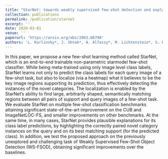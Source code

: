 ```yaml
---
title: "StarNet: towards weakly supervised few-shot detection and explainable few-shot classification"
collection: publications
permalink: /publication/starnet
excerpt: ''
date: 2020-03-01
venue: ''
paperurl: 'https://arxiv.org/abs/2003.06798'
authors: 'L. Karlinsky*, J. Shtok*, A. Alfassy*, M. Lichtenstein*, S. Harary, E. Schwartz, S. Doveh, P. Sattigeri, R. Feris, A. Bronstein, R. Giryes'
---
```

In this paper, we propose a new few-shot learning method called StarNet, which is an end-to-end trainable non-parametric starmodel few-shot classifier. While being meta-trained using only image level class labels, StarNet learns not only to predict the class labels for each query image of a few-shot task, but also to localize (via a heatmap)
what it believes to be the key image regions supporting its prediction, thus effectively detecting the instances of the novel categories. The localization is enabled by the StarNet’s ability to find large, arbitrarily
shaped, semantically matching regions between all pairs of support and query images of a few-shot task. We evaluate StarNet on multiple few-shot classification benchmarks attaining significant state-of-the-art improvement on the CUB and ImageNetLOC-FS, and smaller improvements on other benchmarks. At the same time, in many cases, StarNet provides plausible explanations for its class label predictions, by highlighting the correctly paired novel category instances on the query and on its best matching support (for the predicted class). In addition, we test the proposed approach on the previously unexplored and challenging task of Weakly Supervised Few-Shot Object Detection (WS-FSOD), obtaining significant improvements over the baselines.
